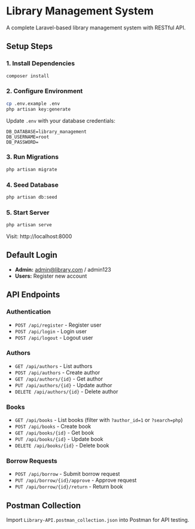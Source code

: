 
# Library Management System

A complete Laravel-based library management system with RESTful API.

## Setup Steps

### 1. Install Dependencies
```bash
composer install
```

### 2. Configure Environment
```bash
cp .env.example .env
php artisan key:generate
```

Update `.env` with your database credentials:
```env
DB_DATABASE=library_management
DB_USERNAME=root
DB_PASSWORD=
```

### 3. Run Migrations
```bash
php artisan migrate
```

### 4. Seed Database
```bash
php artisan db:seed
```

### 5. Start Server
```bash
php artisan serve
```

Visit: http://localhost:8000

## Default Login
- **Admin:** admin@library.com / admin123
- **Users:** Register new account

## API Endpoints

### Authentication
- `POST /api/register` - Register user
- `POST /api/login` - Login user
- `POST /api/logout` - Logout user

### Authors
- `GET /api/authors` - List authors
- `POST /api/authors` - Create author
- `GET /api/authors/{id}` - Get author
- `PUT /api/authors/{id}` - Update author
- `DELETE /api/authors/{id}` - Delete author

### Books
- `GET /api/books` - List books (filter with `?author_id=1` or `?search=php`)
- `POST /api/books` - Create book
- `GET /api/books/{id}` - Get book
- `PUT /api/books/{id}` - Update book
- `DELETE /api/books/{id}` - Delete book

### Borrow Requests
- `POST /api/borrow` - Submit borrow request
- `PUT /api/borrow/{id}/approve` - Approve request
- `PUT /api/borrow/{id}/return` - Return book

## Postman Collection
Import `Library-API.postman_collection.json` into Postman for API testing.
```
